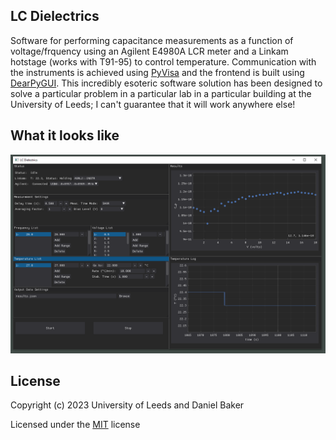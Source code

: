 ## LC Dielectrics

Software for performing capacitance measurements as a function of voltage/frquency using an Agilent E4980A LCR meter and a Linkam hotstage (works with T91-95) to control temperature. Communication with the instruments is achieved using [PyVisa](https://github.com/pyvisa/pyvisa) and the frontend is built using [DearPyGUI](https://github.com/hoffstadt/DearPyGui). This incredibly esoteric software solution has been designed to solve a particular problem in a particular lab in a particular building at the University of Leeds; I can't guarantee that it will work anywhere else!

## What it looks like

![Screenshot of LC Dielectrics's main window](https://github.com/SoftMatterPhysicsLeeds/LC_Dielectrics/blob/7596458b10daf1a3462b05a90d93a4162369b949/img/LC_Dielectrics.PNG)

## License
Copyright (c) 2023 University of Leeds and Daniel Baker

Licensed under the [MIT](LICENSE) license
